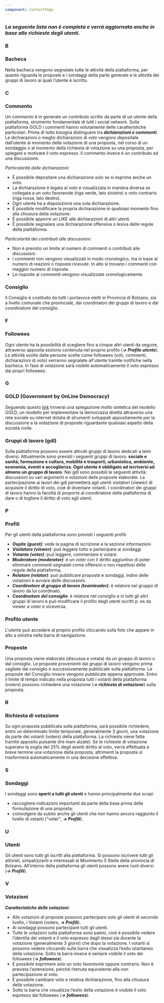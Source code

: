 ```yaml
---
component: ContentPage
---
```


### **_La seguente lista non è completa e verrà aggiornata anche in base alle richieste degli utenti._**

### B

### Bacheca

Nella bacheca vengono segnalate tutte le attività della piattaforma, per quanto riguarda le proposte e i sondaggi della parte generale e le attività dei gruppi di lavoro ai quali l’utente è iscritto.

### C

### Commento

Un commento è in generale un contributo scritto da parte di un utente della piattaforma, strumento fondamentale di tutti i social network. Sulla piattaforma GOLD i commenti hanno volutamente delle caratteristiche particolari. Prima di tutto bisogna distinguere tra **_dichiarazioni e commenti_**. Le dichiarazioni o meglio dichiarazioni di voto vengono depositate dall’utente al momento della votazione di una proposta, nel corso di un sondaggio o al momento della richiesta di votazione su una proposta, per spiegare e motivare il voto espresso. Il commento invece è un contributo ad una discussione.

_Particolarità delle dichiarazioni:_

* È possibile depositare una dichiarazione solo se si esprime anche un voto.
* La dichiarazione è legata al voto e visualizzata in maniera diversa se collegata a un voto favorevole (riga verde, lato sinistro) o voto contrario (riga rossa, lato destro).
* Ogni utente ha a disposizione una sola dichiarazione.
* È possibile modificare la propria dichiarazione in qualsiasi momento fino alla chiusura della votazione.
* È possibile apporre un LIKE alle dichiarazioni di altri utenti.
* È possibile segnalare una dichiarazione offensiva o lesiva delle regole della piattaforma.

_Particolarità dei contributi alle discussioni:_

* Non è previsto un limite al numero di commenti o contributi alle discussioni.
* I commenti non vengono visualizzati in modo cronologico, ma in base al numero di reazioni o risposte ricevute. In alto si trovano i commenti con maggior numero di risposte.
* Le risposte ai commenti vengono visualizzate cronologicamente.

### Consiglio

Il Consiglio è costituito da tutti i portavoce eletti in Provincia di Bolzano, sia a livello comunale che provinciale, dai coordinatori dei gruppi di lavoro e dal coordinatore del consiglio.

### F

### Followees

Ogni utente ha la possibilità di scegliere fino a cinque altri utenti da seguire, attraverso apposita sezione contenuta nel proprio profilo (**_-> Profilo utente_**). Le attività svolte dalle persone scelte come followees (voti, commenti, dichiarazioni di voto) verranno segnalate all'utente tramite notifiche nella bacheca. In fase di votazione sarà visibile automaticamente il voto espresso dai propri followees.

### G

### GOLD (Government by OnLine Democracy)

Seguendo questo [link](https://drive.google.com/file/d/1hcFer8ulwVD_BIptIQ340EXIsJ9UnEef/view?usp=sharing) troverai una spiegazione molto sintetica del modello GOLD, un modello per implementare la democrazia diretta attraverso una rete sociale su internet dotata di strumenti sviluppati appositamente per la discussione e la votazione di proposte riguardante qualsiasi aspetto della società civile.

### Gruppi di lavoro (gdl)

Sulla piattaforma possono essere attivati gruppi di lavoro dedicati a temi diversi. Attualmente sono previsti i seguenti gruppi di lavoro: **sociale e sanità, formazione e cultura, mobilità e trasporti, urbanistica, ambiente, economia, eventi e accoglienza. Ogni utente è obbligato ad iscriversi ad almeno un gruppo di lavoro**. Nei gdl sono possibili le seguenti attività: discussioni su vari argomenti e votazioni delle proposte elaborate. La partecipazione ai lavori dei gdl permetterà agli utenti visitatori (viewer) di acquisire il diritto di voto, cioè di diventare votanti. I coordinatori dei gruppi di lavoro hanno la facoltà di proporre al coordinatore della piattaforma di dare o di togliere il diritto di voto agli utenti.

### P

### Profili

Per gli utenti della piattaforma sono previsti i seguenti profili

* **_Ospite (guest)_**: vede la pagina di iscrizione e la sezione informazioni
* **_Visitatore (viewer)_**: può leggere tutto e partecipare ai sondaggi
* **_Votante (voter)_**: può leggere, commentare e votare.
* **_Moderatore (moderator)_**: è un voter con il diritto aggiuntivo di poter eliminare commenti segnalati come offensivi o non rispettosi delle regole della piattaforma,
* **_Relatore (relator)_**: può pubblicare proposte e sondaggi, indire delle votazioni e avviare delle discussioni.
* **_Coordinatore di gruppo di lavoro (teamleader)_**: è relatore nel gruppo di lavoro da lui coordinato.
* **_Coordinatore del consiglio_**: è relatore nel consiglio e in tutti gli altri gruppi di lavoro e può modificare il profilo degli utenti iscritti p. es da viewer a voter e viceversa.

### Profilo utente

L'utente può accedere al proprio profilo cliccando sulla foto che appare in alto a sinistra nella barra di navigazione.

### Proposte

Una proposta viene elaborata (discussa e votata) da un gruppo di lavoro o dal consiglio. Le proposte provenienti dai gruppi di lavoro vengono prima vagliate dal consiglio e successivamente pubblicate sulla piattaforma. Le proposte del Consiglio invece vengono pubblicate appena approvate. Entro il limite di tempo indicato nella proposta tutti i votanti della piattaforma (voters) possono richiedere una votazione (**_-> richiesta di votazione_**) sulla proposta.

### R

### Richiesta di votazione

Su ogni proposta pubblicata sulla piattaforma, sarà possibile richiedere, entro un determinato limite temporale, generalmente 3 giorni, una votazione da parte dei votanti (voters) della piattaforma.
La richiesta viene fatta tramite apposito pulsante (tre mani alzate). Se le richieste di votazione superano la soglia del 25% degli aventi diritto al voto, verrà effettuata a breve termine una votazione della proposta, altrimenti la proposta si trasformerà automaticamente in una decisione effettiva.

### S

### Sondaggi

I sondaggi sono **aperti a tutti gli utenti** e hanno principalmente due scopi:

* raccogliere indicazioni importanti da parte della base prima della formulazione di una proposta;
* coinvolgere da subito anche gli utenti che non hanno ancora raggiunto il livello di votanti ("voter", **_-> Profili_**).

### U

### Utenti

Gli utenti sono tutti gli iscritti alla piattaforma. Si possono iscrivere tutti gli attivisti, simpatizzanti e interessati al Movimento 5 Stelle della provincia di Bolzano. All’interno della piattaforma gli utenti possono avere ruoli diversi. (**_-> Profili_**).

### V

### Votazioni

**_Caratteristiche delle votazioni:_**

* Alle votazioni di proposte possono partecipare solo gli utenti di secondo livello, i Votanti (voters, **_-> Profili_**).
* Ai sondaggi possono partecipare tutti gli utenti.
* Tutte le votazioni sulla piattaforma sono palesi, cioè é possibile vedere l’identità dei votanti e il voto espresso dagli stessi sia durante la votazione (generalmente 3 giorni) che dopo la votazione. I votanti si possono vedere cliccando sulla barra che visualizza l’esito istantaneo della votazione. Sotto la barra invece è sempre visibile il voto dei followees (**_-> followees_**).
* È possibile esprimere solo un voto favorevole oppure contrario. Non è prevista l’astensione, perché ritenuta equivalente alla non partecipazione al voto.
* È possibile cambiare voto e relativa dichiarazione, fino alla chiusura della votazione.
* Sotto la barra che visualizza l’esito della votazione è visibile il voto espresso dai followees (**_-> followees_**).
